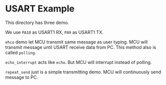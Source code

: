 USART Example 
==============
This directory has three demo. 

We use `PA10` as USART1 RX, `PA9` as USART1 TX.

`ehco` demo let MCU transmit same message as user typing. MCU will transmit message until USART receive data from PC. This method also is called `polling`. 

`echo_interrupt` acts like `echo`. But MCU will interrupt instead of polling.

`repeat_send` just is a simple transmitting demo. MCU will continuously send message to PC.